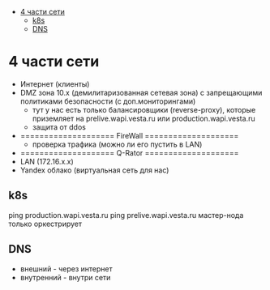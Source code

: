 <!-- TOC -->
* [4 части сети](#4-части-сети)
  * [k8s](#k8s)
  * [DNS](#dns)
<!-- TOC -->

# 4 части сети

- Интернет (клиенты)
- DMZ зона 10.x (демилитаризованная сетевая зона) с запрещающими политиками безопасности (с доп.мониторингами)
    - тут у нас есть только балансировщики (reverse-proxy), которые приземляет на prelive.wapi.vesta.ru или
      production.wapi.vesta.ru
    - защита от ddos
- ==================== FireWall ====================
    - проверка трафика (можно ли его пустить в LAN)
- ==================== Q-Rator ====================
- LAN (172.16.x.x)
- Yandex облако (виртуальная сеть для нас)

## k8s
ping production.wapi.vesta.ru
ping prelive.wapi.vesta.ru
мастер-нода только оркестрирует

## DNS

- внешний - через интернет
- внутренний - внутри сети